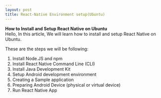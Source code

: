 ```yaml
---
layout: post
title: React-Native Environment setup(Ubuntu)
---
```


**How to Install and Setup React Native on Ubuntu**<br>
Hello, In this article, We will learn how to install and setup React Native on Ubuntu.

These are the steps we will be following:

1. Install Node.JS and npm
2. Install React Native Command Line (CLI)
3. Install Java Development Kit
4. Setup Android development environment
5. Creating a Sample application
6. Preparing Android Device (physical or virtual device)
7. Run React Native App
